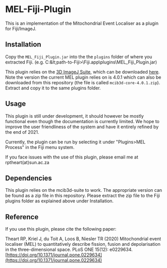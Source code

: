 # MEL-Fiji-Plugin

This is an implementation of the Mitochondrial Event Localiser as a plugin for Fiji/ImageJ.

## Installation

Copy the `MEL_Fiji_Plugin.jar` into the the `plugins` folder of where you extracted Fiji. (e.g. C:\&lt;path-to-Fiji&gt;\Fiji.app\plugins\MEL_Fiji_Plugin.jar)

This plugin relies on the [3D ImageJ Suite](https://imagejdocu.tudor.lu/plugin/stacks/3d_ij_suite/start), which can be downloaded [here](https://mcib3d.frama.io/3d-suite-imagej/). Note the version the current MEL plugin relies on is 4.0.1 which can also be downloaded from this repository (the file is called `mcib3d-core-4.0.1.zip`). Extract and copy it to the same plugins folder.

## Usage

This plugin is still under development, it should however be mostly functional even though the documentation is currently limited. We hope to improve the user friendliness of the system and have it entirely refined by the end of 2021.

Currently, the plugin can be run by selecting it under "Plugins>MEL Process" in the Fiji menu system.

If you face issues with the use of this plugin, please email me at rptheart(at)sun.ac.za

## Dependencies

This plugin relies on the mcib3d-suite to work. The appropriate version can be found as a zip file in this repository. Please extract the zip file to the Fiji plugins folder as explained above under Installation.

## Reference

If you use this plugin, please cite the following paper:

Theart RP, Kriel J, du Toit A, Loos B, Niesler TR (2020) Mitochondrial event localiser (MEL) to quantitatively describe fission, fusion and depolarisation in the three-dimensional space. PLoS ONE 15(12): e0229634. [https://doi.org/10.1371/journal.pone.0229634](https://doi.org/10.1371/journal.pone.0229634)

